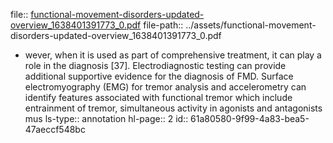 file:: [functional-movement-disorders-updated-overview_1638401391773_0.pdf](../assets/functional-movement-disorders-updated-overview_1638401391773_0.pdf)
file-path:: ../assets/functional-movement-disorders-updated-overview_1638401391773_0.pdf

- wever, when it is used as part of comprehensive treatment, it can play a role in the diagnosis [37]. Electrodiagnostic testing can provide additional supportive evidence for the diagnosis of FMD. Surface electromyography (EMG) for tremor analysis and accelerometry can identify features associated with functional tremor  which  include  entrainment  of  tremor,  simultaneous activity in agonists and antagonists mus
  ls-type:: annotation
  hl-page:: 2
  id:: 61a80580-9f99-4a83-bea5-47aeccf548bc